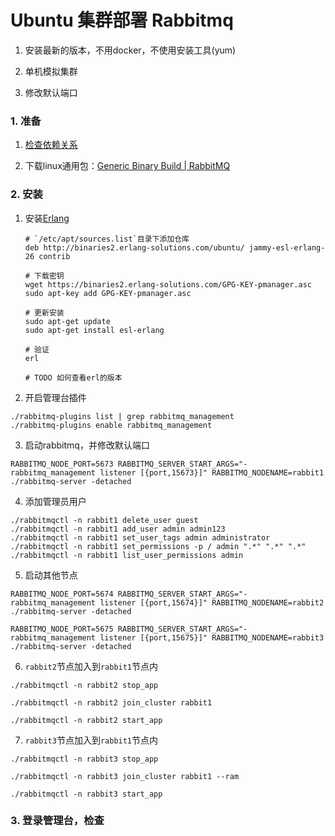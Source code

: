 # Ubuntu 集群部署 Rabbitmq

1. 安装最新的版本，不用docker，不使用安装工具(yum)

2. 单机模拟集群

3. 修改默认端口

### 1. 准备

1. [检查依赖关系](https://www.rabbitmq.com/docs/which-erlang)

2. 下载linux通用包：[Generic Binary Build | RabbitMQ](https://www.rabbitmq.com/docs/install-generic-unix)

### 2. 安装

1. 安装[Erlang](https://www.erlang-solutions.com/downloads/#)
   
   ```shell
   # `/etc/apt/sources.list`目录下添加仓库
   deb http://binaries2.erlang-solutions.com/ubuntu/ jammy-esl-erlang-26 contrib
   
   # 下载密钥
   wget https://binaries2.erlang-solutions.com/GPG-KEY-pmanager.asc
   sudo apt-key add GPG-KEY-pmanager.asc
   
   # 更新安装
   sudo apt-get update
   sudo apt-get install esl-erlang
   
   # 验证
   erl

   # TODO 如何查看erl的版本
   ```
   
   
3. 开启管理台插件

```shell
./rabbitmq-plugins list | grep rabbitmq_management
./rabbitmq-plugins enable rabbitmq_management
```

3. 启动rabbitmq，并修改默认端口

```shell
RABBITMQ_NODE_PORT=5673 RABBITMQ_SERVER_START_ARGS="-rabbitmq_management listener [{port,15673}]" RABBITMQ_NODENAME=rabbit1 ./rabbitmq-server -detached
```

4. 添加管理员用户

```shell
./rabbitmqctl -n rabbit1 delete_user guest
./rabbitmqctl -n rabbit1 add_user admin admin123
./rabbitmqctl -n rabbit1 set_user_tags admin administrator
./rabbitmqctl -n rabbit1 set_permissions -p / admin ".*" ".*" ".*"
./rabbitmqctl -n rabbit1 list_user_permissions admin
```

5. 启动其他节点

```shell
RABBITMQ_NODE_PORT=5674 RABBITMQ_SERVER_START_ARGS="-rabbitmq_management listener [{port,15674}]" RABBITMQ_NODENAME=rabbit2 ./rabbitmq-server -detached

RABBITMQ_NODE_PORT=5675 RABBITMQ_SERVER_START_ARGS="-rabbitmq_management listener [{port,15675}]" RABBITMQ_NODENAME=rabbit3 ./rabbitmq-server -detached
```

6. `rabbit2`节点加入到`rabbit1`节点内

```shell
./rabbitmqctl -n rabbit2 stop_app

./rabbitmqctl -n rabbit2 join_cluster rabbit1

./rabbitmqctl -n rabbit2 start_app
```

7. `rabbit3`节点加入到`rabbit1`节点内

```shell
./rabbitmqctl -n rabbit3 stop_app

./rabbitmqctl -n rabbit3 join_cluster rabbit1 --ram

./rabbitmqctl -n rabbit3 start_app
```

### 3. 登录管理台，检查
